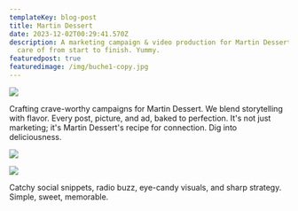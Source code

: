 ```yaml
---
templateKey: blog-post
title: Martin Dessert
date: 2023-12-02T00:29:41.570Z
description: A marketing campaign & video production for Martin Dessert I took
  care of from start to finish. Yummy.
featuredpost: true
featuredimage: /img/buche1-copy.jpg
---
```

![](/img/martin-dessert.gif)

Crafting crave-worthy campaigns for Martin Dessert. We blend storytelling with flavor. Every post, picture, and ad, baked to perfection. It's not just marketing; it's Martin Dessert's recipe for connection. Dig into deliciousness.

![](/img/4.jpg)

![](/img/3.jpg)

Catchy social snippets, radio buzz, eye-candy visuals, and sharp strategy. Simple, sweet, memorable.